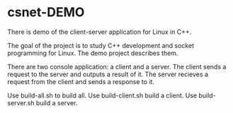 # csnet-DEMO
There is demo of the client-server application for Linux in C++.

The goal of the project is to study C++ development and socket programming for Linux. The demo project describes them.

There are two console application: a client and a server.
The client sends a request to the server and outputs a result of it.
The server recieves a request from the client and sends a response to it.

Use build-all.sh to build all.
Use build-client.sh build a client.
Use build-server.sh build a server.

